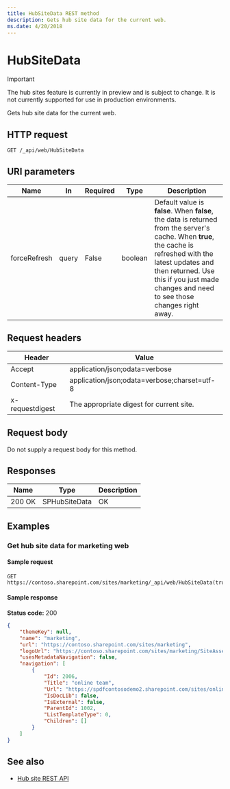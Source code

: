 ```yaml
---
title: HubSiteData REST method
description: Gets hub site data for the current web.
ms.date: 4/20/2018
---
```


# HubSiteData

> [!IMPORTANT]
> The hub sites feature is currently in preview and is subject to change. It is not currently supported for use in production environments. 

Gets hub site data for the current web.

## HTTP request

```HTTP
GET /_api/web/HubSiteData
```

## URI parameters

|Name |In |Required|Type|Description|
|-----|---|--------|----|-----------|
|forceRefresh|query|False|boolean|Default value is **false**. When **false**, the data is returned from the server's cache. When **true**, the cache is refreshed with the latest updates and then returned. Use this if you just made changes and need to see those changes right away.|

## Request headers

| Header | Value |
|--------|-------|
|Accept|application/json;odata=verbose|
|Content-Type|application/json;odata=verbose;charset=utf-8|
|x-requestdigest|The appropriate digest for current site.|

## Request body

Do not supply a request body for this method.

## Responses

| Name   | Type  | Description|
|--------|-------|------------|
|200 OK|SPHubSiteData |OK|

## Examples

### Get hub site data for marketing web

#### Sample request

```HTTP
GET
https://contoso.sharepoint.com/sites/marketing/_api/web/HubSiteData(true)
```

#### Sample response

**Status code:** 200

```JSON
{
	"themeKey": null,
	"name": "marketing",
	"url": "https://contoso.sharepoint.com/sites/marketing",
	"logoUrl": "https://contoso.sharepoint.com/sites/marketing/SiteAssets/__hubLogo.jpg",
	"usesMetadataNavigation": false,
	"navigation": [
		{
			"Id": 2006,
			"Title": "online team",
			"Url": "https://spdfcontosodemo2.sharepoint.com/sites/online-advertising",
			"IsDocLib": false,
			"IsExternal": false,
			"ParentId": 1002,
			"ListTemplateType": 0,
			"Children": []
		}
	]
}
```

## See also

- [Hub site REST API](hub-site-rest-api.md)